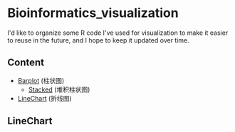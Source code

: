 # Bioinformatics_visualization
I'd like to organize some R code I've used for visualization to make it easier to reuse in the future, and I hope to keep it updated over time.

## Content
- [Barplot](#Barplot) (柱状图)
    + [Stacked](#Stacked) (堆积柱状图)
- [LineChart](#LineChart) (折线图)











## LineChart



